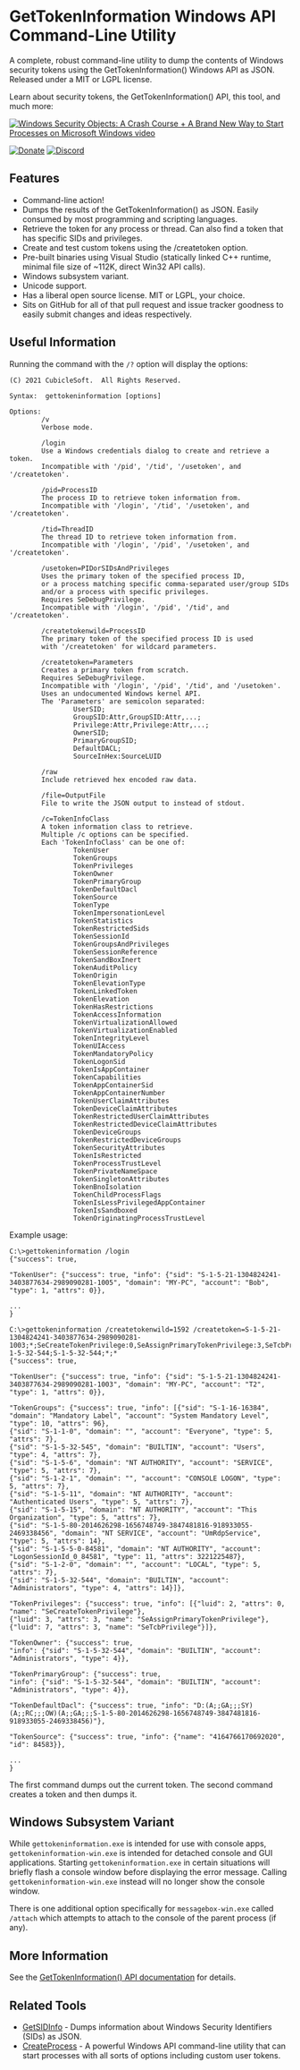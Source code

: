 GetTokenInformation Windows API Command-Line Utility
====================================================

A complete, robust command-line utility to dump the contents of Windows security tokens using the GetTokenInformation() Windows API as JSON.  Released under a MIT or LGPL license.

Learn about security tokens, the GetTokenInformation() API, this tool, and much more:

[![Windows Security Objects:  A Crash Course + A Brand New Way to Start Processes on Microsoft Windows video](https://user-images.githubusercontent.com/1432111/118288197-0574ec00-b489-11eb-96e5-fab0f6149171.png)](https://www.youtube.com/watch?v=pmteqkbBfAY "Windows Security Objects:  A Crash Course + A Brand New Way to Start Processes on Microsoft Windows")

[![Donate](https://cubiclesoft.com/res/donate-shield.png)](https://cubiclesoft.com/donate/) [![Discord](https://img.shields.io/discord/777282089980526602?label=chat&logo=discord)](https://cubiclesoft.com/product-support/github/)

Features
--------

* Command-line action!
* Dumps the results of the GetTokenInformation() as JSON.  Easily consumed by most programming and scripting languages.
* Retrieve the token for any process or thread.  Can also find a token that has specific SIDs and privileges.
* Create and test custom tokens using the /createtoken option.
* Pre-built binaries using Visual Studio (statically linked C++ runtime, minimal file size of ~112K, direct Win32 API calls).
* Windows subsystem variant.
* Unicode support.
* Has a liberal open source license.  MIT or LGPL, your choice.
* Sits on GitHub for all of that pull request and issue tracker goodness to easily submit changes and ideas respectively.

Useful Information
------------------

Running the command with the `/?` option will display the options:

```
(C) 2021 CubicleSoft.  All Rights Reserved.

Syntax:  gettokeninformation [options]

Options:
        /v
        Verbose mode.

        /login
        Use a Windows credentials dialog to create and retrieve a token.
        Incompatible with '/pid', '/tid', '/usetoken', and '/createtoken'.

        /pid=ProcessID
        The process ID to retrieve token information from.
        Incompatible with '/login', '/tid', '/usetoken', and '/createtoken'.

        /tid=ThreadID
        The thread ID to retrieve token information from.
        Incompatible with '/login', '/pid', '/usetoken', and '/createtoken'.

        /usetoken=PIDorSIDsAndPrivileges
        Uses the primary token of the specified process ID,
        or a process matching specific comma-separated user/group SIDs
        and/or a process with specific privileges.
        Requires SeDebugPrivilege.
        Incompatible with '/login', '/pid', '/tid', and '/createtoken'.

        /createtokenwild=ProcessID
        The primary token of the specified process ID is used
        with '/createtoken' for wildcard parameters.

        /createtoken=Parameters
        Creates a primary token from scratch.
        Requires SeDebugPrivilege.
        Incompatible with '/login', '/pid', '/tid', and '/usetoken'.
        Uses an undocumented Windows kernel API.
        The 'Parameters' are semicolon separated:
                UserSID;
                GroupSID:Attr,GroupSID:Attr,...;
                Privilege:Attr,Privilege:Attr,...;
                OwnerSID;
                PrimaryGroupSID;
                DefaultDACL;
                SourceInHex:SourceLUID

        /raw
        Include retrieved hex encoded raw data.

        /file=OutputFile
        File to write the JSON output to instead of stdout.

        /c=TokenInfoClass
        A token information class to retrieve.
        Multiple /c options can be specified.
        Each 'TokenInfoClass' can be one of:
                TokenUser
                TokenGroups
                TokenPrivileges
                TokenOwner
                TokenPrimaryGroup
                TokenDefaultDacl
                TokenSource
                TokenType
                TokenImpersonationLevel
                TokenStatistics
                TokenRestrictedSids
                TokenSessionId
                TokenGroupsAndPrivileges
                TokenSessionReference
                TokenSandBoxInert
                TokenAuditPolicy
                TokenOrigin
                TokenElevationType
                TokenLinkedToken
                TokenElevation
                TokenHasRestrictions
                TokenAccessInformation
                TokenVirtualizationAllowed
                TokenVirtualizationEnabled
                TokenIntegrityLevel
                TokenUIAccess
                TokenMandatoryPolicy
                TokenLogonSid
                TokenIsAppContainer
                TokenCapabilities
                TokenAppContainerSid
                TokenAppContainerNumber
                TokenUserClaimAttributes
                TokenDeviceClaimAttributes
                TokenRestrictedUserClaimAttributes
                TokenRestrictedDeviceClaimAttributes
                TokenDeviceGroups
                TokenRestrictedDeviceGroups
                TokenSecurityAttributes
                TokenIsRestricted
                TokenProcessTrustLevel
                TokenPrivateNameSpace
                TokenSingletonAttributes
                TokenBnoIsolation
                TokenChildProcessFlags
                TokenIsLessPrivilegedAppContainer
                TokenIsSandboxed
                TokenOriginatingProcessTrustLevel
```

Example usage:

```
C:\>gettokeninformation /login
{"success": true,

"TokenUser": {"success": true, "info": {"sid": "S-1-5-21-1304824241-3403877634-2989090281-1005", "domain": "MY-PC", "account": "Bob", "type": 1, "attrs": 0}},

...
}

C:\>gettokeninformation /createtokenwild=1592 /createtoken=S-1-5-21-1304824241-3403877634-2989090281-1003;*;SeCreateTokenPrivilege:0,SeAssignPrimaryTokenPrivilege:3,SeTcbPrivilege:3;S-1-5-32-544;S-1-5-32-544;*;*
{"success": true,

"TokenUser": {"success": true, "info": {"sid": "S-1-5-21-1304824241-3403877634-2989090281-1003", "domain": "MY-PC", "account": "T2", "type": 1, "attrs": 0}},

"TokenGroups": {"success": true, "info": [{"sid": "S-1-16-16384", "domain": "Mandatory Label", "account": "System Mandatory Level", "type": 10, "attrs": 96},
{"sid": "S-1-1-0", "domain": "", "account": "Everyone", "type": 5, "attrs": 7},
{"sid": "S-1-5-32-545", "domain": "BUILTIN", "account": "Users", "type": 4, "attrs": 7},
{"sid": "S-1-5-6", "domain": "NT AUTHORITY", "account": "SERVICE", "type": 5, "attrs": 7},
{"sid": "S-1-2-1", "domain": "", "account": "CONSOLE LOGON", "type": 5, "attrs": 7},
{"sid": "S-1-5-11", "domain": "NT AUTHORITY", "account": "Authenticated Users", "type": 5, "attrs": 7},
{"sid": "S-1-5-15", "domain": "NT AUTHORITY", "account": "This Organization", "type": 5, "attrs": 7},
{"sid": "S-1-5-80-2014626298-1656748749-3847481816-918933055-2469338456", "domain": "NT SERVICE", "account": "UmRdpService", "type": 5, "attrs": 14},
{"sid": "S-1-5-5-0-84581", "domain": "NT AUTHORITY", "account": "LogonSessionId_0_84581", "type": 11, "attrs": 3221225487},
{"sid": "S-1-2-0", "domain": "", "account": "LOCAL", "type": 5, "attrs": 7},
{"sid": "S-1-5-32-544", "domain": "BUILTIN", "account": "Administrators", "type": 4, "attrs": 14}]},

"TokenPrivileges": {"success": true, "info": [{"luid": 2, "attrs": 0, "name": "SeCreateTokenPrivilege"},
{"luid": 3, "attrs": 3, "name": "SeAssignPrimaryTokenPrivilege"},
{"luid": 7, "attrs": 3, "name": "SeTcbPrivilege"}]},

"TokenOwner": {"success": true,
"info": {"sid": "S-1-5-32-544", "domain": "BUILTIN", "account": "Administrators", "type": 4}},

"TokenPrimaryGroup": {"success": true,
"info": {"sid": "S-1-5-32-544", "domain": "BUILTIN", "account": "Administrators", "type": 4}},

"TokenDefaultDacl": {"success": true, "info": "D:(A;;GA;;;SY)(A;;RC;;;OW)(A;;GA;;;S-1-5-80-2014626298-1656748749-3847481816-918933055-2469338456)"},

"TokenSource": {"success": true, "info": {"name": "4164766170692020", "id": 84583}},

...
}
```

The first command dumps out the current token.  The second command creates a token and then dumps it.

Windows Subsystem Variant
-------------------------

While `gettokeninformation.exe` is intended for use with console apps, `gettokeninformation-win.exe` is intended for detached console and GUI applications.  Starting `gettokeninformation.exe` in certain situations will briefly flash a console window before displaying the error message.  Calling `gettokeninformation-win.exe` instead will no longer show the console window.

There is one additional option specifically for `messagebox-win.exe` called `/attach` which attempts to attach to the console of the parent process (if any).

More Information
----------------

See the [GetTokenInformation() API documentation](https://docs.microsoft.com/en-us/windows/win32/api/securitybaseapi/nf-securitybaseapi-gettokeninformation) for details.

Related Tools
-------------

* [GetSIDInfo](https://github.com/cubiclesoft/getsidinfo-windows) - Dumps information about Windows Security Identifiers (SIDs) as JSON.
* [CreateProcess](https://github.com/cubiclesoft/createprocess-windows) - A powerful Windows API command-line utility that can start processes with all sorts of options including custom user tokens.
